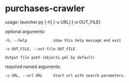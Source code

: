 # purchases-crawler
usage: launcher.py [-h] [-u URL] [-o OUT_FILE]

optional arguments:
    
    -h, --help            show this help message and exit
  
    -o OUT_FILE, --out-file OUT_FILE
                        
    Output file path (objects.yml by default)

required named arguments:
  
    -u URL, --url URL     Start url with search parameters.